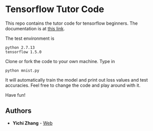 # Tensorflow Tutor Code

This repo contains the tutor code for tensorflow beginners. The documentation is at [this link](https://docs.google.com/document/d/16nMMqGOytPgfUZRUFAmBeR-Gec2_t_6DAsVRqhrJbFE/edit?usp=sharing).

The test environment is 
```
python 2.7.13
tensorflow 1.5.0
```
Clone or fork the code to your own machine. Type in
```
python mnist.py
```
It will automatically train the model and print out loss values and test accuracies. Feel free to change the code and play around with it.

Have fun!

## Authors

* **Yichi Zhang** -  [Web](http://zhang.ece.cornell.edu/people/yichi-zhang/)
